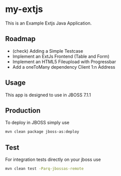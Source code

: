 my-extjs
========
This is an Example Extjs Java Application.

Roadmap
--------
- (check) Adding a Simple Testcase
- Implement an ExtJs Frontend (Table and Form)
- Implement an HTML5 Fileupload with Progressbar
- Add a oneToMany dependency Client 1:n Address

Usage
--------
This app is designed to use in JBOSS 7.1.1

Production
--------
To deploy in JBOSS simply use
```sh
mvn clean package jboss-as:deploy
```

Test
--------
For integration tests directly on your jboss use
```sh
mvn clean test -Parq-jbossas-remote
```
